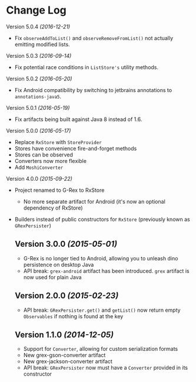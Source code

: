Change Log
==========
Version 5.0.4 *(2016-12-21)*
* Fix `observeAddToList()` and `observeRemoveFromList()` not actually emitting modified lists.

Version 5.0.3 *(2016-09-14)*
* Fix potential race conditions in `ListStore's` utility methods.

Version 5.0.2 *(2016-05-20)*
* Fix Android compatibility by switching to jetbrains annotations to `annotations-java5`.

Version 5.0.1 *(2016-05-19)*
* Fix artifacts being built against Java 8 instead of 1.6.

Version 5.0.0 *(2016-05-17)*
* Replace `RxStore` with `StoreProvider`
* Stores have convenience fire-and-forget methods
* Stores can be observed
* Converters now more flexible
* Add `MoshiConverter`

Version 4.0.0 *(2015-09-22)*
* Project renamed to G-Rex to RxStore
  * No more separate artifact for Android (it's now an optional dependency of RxStore)
* Builders instead of public constructors for `RxStore` (previously known as `GRexPersister`)

  Version 3.0.0 *(2015-05-01)*
  ----------------------------
  * G-Rex is no longer tied to Android, allowing you to unleash dino persistence on desktop Java
  * API break: `grex-android` artifact has been introduced. `grex` artifact is now used for plain Java

  Version 2.0.0 *(2015-02-23)*
  ----------------------------
  * API break: `GRexPersister.get()` and `getList()` now return empty `Observables` if nothing is found at the key

  Version 1.1.0 *(2014-12-05)*
  ----------------------------
  * Support for `Converter`, allowing for custom serialization formats
  * New grex-gson-converter artifact
  * New grex-jackson-converter artifact
  * API break: `GRexPersister` now must have a `Converter` provided in its constructor
